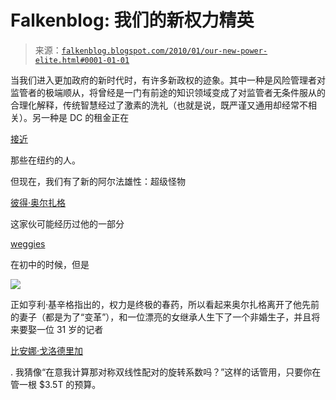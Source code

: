 <!--yml

类别：未分类

日期：2024-05-12 21:40:08

-->

# Falkenblog: 我们的新权力精英

> 来源：[`falkenblog.blogspot.com/2010/01/our-new-power-elite.html#0001-01-01`](http://falkenblog.blogspot.com/2010/01/our-new-power-elite.html#0001-01-01)

当我们进入更加政府的新时代时，有许多新政权的迹象。其中一种是风险管理者对监管者的极端顺从，将曾经是一门有前途的知识领域变成了对监管者无条件服从的合理化解释，传统智慧经过了激素的洗礼（也就是说，既严谨又通用却经常不相关）。另一种是 DC 的租金正在

[接近](http://online.wsj.com/article/SB126291211587420679.html)

那些在纽约的人。

但现在，我们有了新的阿尔法雄性：超级怪物

[彼得·奥尔扎格](http://en.wikipedia.org/wiki/Peter_R._Orszag)

这家伙可能经历过他的一部分

[weggies](http://www.urbandictionary.com/define.php?term=weggies)

在初中的时候，但是

![](https://blogger.googleusercontent.com/img/b/R29vZ2xl/AVvXsEhIZZigOnsBNlrNwn9Yub46_9XtMi_Vb0mOiugiurSiPQRQpNYHHQVSDgz9byJqR-6YcBztFEGAx4VQivvHyr9pXkolKDrJScM-Oh5bVj5lfXOCRgRtOB0gP_tDFFk-HHf4ZzB8lA/s1600-h/orszag.jpg)

正如亨利·基辛格指出的，权力是终极的春药，所以看起来奥尔扎格离开了他先前的妻子（都是为了“变革”），和一位漂亮的女继承人生下了一个非婚生子，并且将来要娶一位 31 岁的记者

[比安娜·戈洛德里加](http://abcnews.go.com/Business/story?id=5563553)

. 我猜像“在意我计算那对称双线性配对的旋转系数吗？”这样的话管用，只要你在管一根 $3.5T 的预算。
